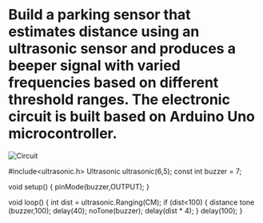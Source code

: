 # Build a parking sensor that estimates distance using an ultrasonic sensor and produces a beeper signal with varied frequencies based on different threshold ranges. The electronic circuit is built based on Arduino Uno microcontroller. 

![Circuit](https://github.com/sreenidhijayapal/rcse-ss2018-ces-parking-sensor/upload/master/Circuit_Basic.PNG)

#include<ultrasonic.h>
Ultrasonic ultrasonic(6,5);
const int buzzer = 7;

void setup()
{
 pinMode(buzzer,OUTPUT);
 }
 
void loop()
{
 int dist = ultrasonic.Ranging(CM);
 if (dist<100) 
 {
  distance tone (buzzer,100);
  delay(40);
  noTone(buzzer);
  delay(dist * 4);
  }
delay(100);
}
